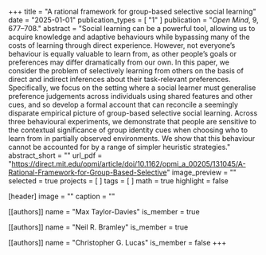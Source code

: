 +++
title = "A rational framework for group-based selective social learning"
date = "2025-01-01"
publication_types = [ "1" ]
publication = "_Open Mind_, 9, 677–708."
abstract = "Social learning can be a powerful tool, allowing us to acquire knowledge and adaptive behaviours while bypassing many of the costs of learning through direct experience. However, not everyone’s behaviour is equally valuable to learn from, as other people’s goals or preferences may differ dramatically from our own. In this paper, we consider the problem of selectively learning from others on the basis of direct and indirect inferences about their task-relevant preferences. Specifically, we focus on the setting where a social learner must generalise preference judgements across individuals using shared features and other cues, and so develop a formal account that can reconcile a seemingly disparate empirical picture of group-based selective social learning. Across three behavioural experiments, we demonstrate that people are sensitive to the contextual significance of group identity cues when choosing who to learn from in partially observed environments. We show that this behaviour cannot be accounted for by a range of simpler heuristic strategies."
abstract_short = ""
url_pdf = "https://direct.mit.edu/opmi/article/doi/10.1162/opmi_a_00205/131045/A-Rational-Framework-for-Group-Based-Selective"
image_preview = ""
selected = true
projects = [ ]
tags = [ ]
math = true
highlight = false

[header]
image = ""
caption = ""

[[authors]]
name = "Max Taylor-Davies"
is_member = true

[[authors]]
name = "Neil R. Bramley"
is_member = true

[[authors]]
name = "Christopher G. Lucas"
is_member = false
+++

